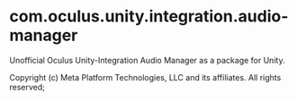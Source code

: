 # com.oculus.unity.integration.audio-manager
Unofficial Oculus Unity-Integration Audio Manager as a package for Unity.

Copyright (c) Meta Platform Technologies, LLC and its affiliates. All rights reserved;